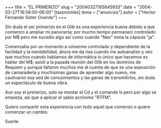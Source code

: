 +++
title = "EL PRIMERIZO"
slug = "20040327165645933"
date = "2004-03-27T16:56:00-06:00"
[taxonomies]
tema = ["anuncios"]
autor = ["Hector Fernando Sister Ovando"]
+++

Sin duda el ser primerizo en el Glib es una experiencia buena debido a
que comienzo a ampliar mi panorama; por mucho tiempo permanecí
controlado por M$ pero me sucedio algo así como cuando "Neo" toma la
cápsula "ja".

<!-- more -->
Comenzaba por un momento a volverme controlado y dependiente de la
facilidad y la inestabilidad, ahora me da risa cuando me autoanalizo y
veo que muchos cuando hablamos de informática lo único que hacemos es
hablar del M$; asistí a la pasada reunión del Glib en los dominios de
Requiem y aunque faltaron muchos me dí cuenta de que es una exposición
de camaradería y muchísimas ganas de aprender algo nuevo, me cautivaron
esa sed de conosimientos y las ganas de transmitirlos, sin duda un
espectáculo de buena vibra.

Aun soy el primerizo, solo se montar el Cd y el comando ls pero por algo
se empieza, así que a aplicar el sabío acrónimo "RTFM".

Quiero compartir esta experiencia con todo aquel que comenzo o quiere
comenzar un cambio.

Suerte.

